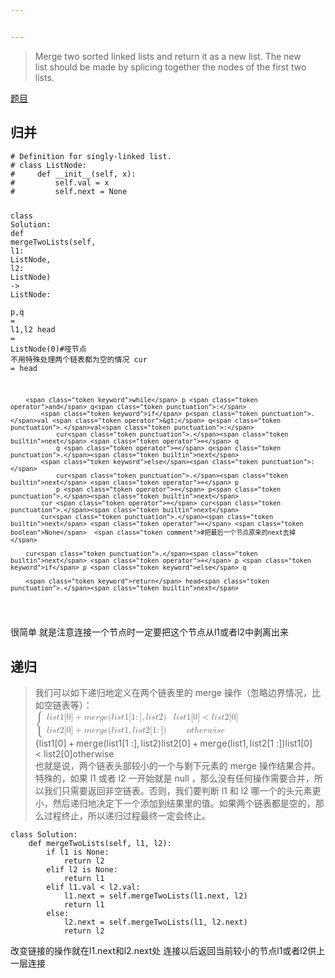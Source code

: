 ```yaml
---


---
```


<blockquote>
<p>Merge two sorted linked lists and return it as a new list. The new<br>
list should be made by splicing together the nodes of the first two<br>
lists.</p>
</blockquote>
<p><a href="https://leetcode-cn.com/problems/merge-two-sorted-lists/">题目</a></p>
<h2 id="归并">归并</h2>
<pre class=" language-python"><code class="prism  language-python"><span class="token comment"># Definition for singly-linked list.</span>
<span class="token comment"># class ListNode:</span>
<span class="token comment">#     def __init__(self, x):</span>
<span class="token comment">#         self.val = x</span>
<span class="token comment">#         self.next = None</span>

<span class="token keyword">class</span> <span class="token class-name">Solution</span><span class="token punctuation">:</span>
    <span class="token keyword">def</span> <span class="token function">mergeTwoLists</span><span class="token punctuation">(</span>self<span class="token punctuation">,</span> l1<span class="token punctuation">:</span> ListNode<span class="token punctuation">,</span> l2<span class="token punctuation">:</span> ListNode<span class="token punctuation">)</span> <span class="token operator">-</span><span class="token operator">&gt;</span> ListNode<span class="token punctuation">:</span>       
        p<span class="token punctuation">,</span>q <span class="token operator">=</span> l1<span class="token punctuation">,</span>l2
        head <span class="token operator">=</span> ListNode<span class="token punctuation">(</span><span class="token number">0</span><span class="token punctuation">)</span><span class="token comment">#哑节点 不用特殊处理两个链表都为空的情况</span>
        cur <span class="token operator">=</span> head
        
        <span class="token keyword">while</span> p <span class="token operator">and</span> q<span class="token punctuation">:</span>
            <span class="token keyword">if</span> p<span class="token punctuation">.</span>val <span class="token operator">&gt;</span> q<span class="token punctuation">.</span>val<span class="token punctuation">:</span>
                cur<span class="token punctuation">.</span><span class="token builtin">next</span> <span class="token operator">=</span> q
                q <span class="token operator">=</span> q<span class="token punctuation">.</span><span class="token builtin">next</span>
            <span class="token keyword">else</span><span class="token punctuation">:</span>
                cur<span class="token punctuation">.</span><span class="token builtin">next</span> <span class="token operator">=</span> p
                p <span class="token operator">=</span> p<span class="token punctuation">.</span><span class="token builtin">next</span>
            cur <span class="token operator">=</span> cur<span class="token punctuation">.</span><span class="token builtin">next</span>
            cur<span class="token punctuation">.</span><span class="token builtin">next</span> <span class="token operator">=</span> <span class="token boolean">None</span>  <span class="token comment">#把最后一个节点原来的next去掉    </span>
        
        cur<span class="token punctuation">.</span><span class="token builtin">next</span> <span class="token operator">=</span> p <span class="token keyword">if</span> p <span class="token keyword">else</span> q
        
        <span class="token keyword">return</span> head<span class="token punctuation">.</span><span class="token builtin">next</span>  
</code></pre>
<p>很简单 就是注意连接一个节点时一定要把这个节点从l1或者l2中剥离出来</p>
<h2 id="递归">递归</h2>
<blockquote>
<p>我们可以如下递归地定义在两个链表里的 merge 操作（忽略边界情况，比如空链表等）：<br>
<span class="katex--inline"><span class="katex"><span class="katex-mathml"><math><semantics><mrow><mo fence="true">{</mo><mtable rowspacing="0.15999999999999992em" columnalign="left left" columnspacing="1em"><mtr><mtd><mstyle scriptlevel="0" displaystyle="false"><mrow><mi>l</mi><mi>i</mi><mi>s</mi><mi>t</mi><mn>1</mn><mo stretchy="false">[</mo><mn>0</mn><mo stretchy="false">]</mo><mo>+</mo><mi>m</mi><mi>e</mi><mi>r</mi><mi>g</mi><mi>e</mi><mo stretchy="false">(</mo><mi>l</mi><mi>i</mi><mi>s</mi><mi>t</mi><mn>1</mn><mo stretchy="false">[</mo><mn>1</mn><mo>:</mo><mo stretchy="false">]</mo><mo separator="true">,</mo><mi>l</mi><mi>i</mi><mi>s</mi><mi>t</mi><mn>2</mn><mo stretchy="false">)</mo></mrow></mstyle></mtd><mtd><mstyle scriptlevel="0" displaystyle="false"><mrow><mi>l</mi><mi>i</mi><mi>s</mi><mi>t</mi><mn>1</mn><mo stretchy="false">[</mo><mn>0</mn><mo stretchy="false">]</mo><mo>&lt;</mo><mi>l</mi><mi>i</mi><mi>s</mi><mi>t</mi><mn>2</mn><mo stretchy="false">[</mo><mn>0</mn><mo stretchy="false">]</mo></mrow></mstyle></mtd></mtr><mtr><mtd><mstyle scriptlevel="0" displaystyle="false"><mrow><mi>l</mi><mi>i</mi><mi>s</mi><mi>t</mi><mn>2</mn><mo stretchy="false">[</mo><mn>0</mn><mo stretchy="false">]</mo><mo>+</mo><mi>m</mi><mi>e</mi><mi>r</mi><mi>g</mi><mi>e</mi><mo stretchy="false">(</mo><mi>l</mi><mi>i</mi><mi>s</mi><mi>t</mi><mn>1</mn><mo separator="true">,</mo><mi>l</mi><mi>i</mi><mi>s</mi><mi>t</mi><mn>2</mn><mo stretchy="false">[</mo><mn>1</mn><mo>:</mo><mo stretchy="false">]</mo><mo stretchy="false">)</mo></mrow></mstyle></mtd><mtd><mstyle scriptlevel="0" displaystyle="false"><mrow><mi>o</mi><mi>t</mi><mi>h</mi><mi>e</mi><mi>r</mi><mi>w</mi><mi>i</mi><mi>s</mi><mi>e</mi></mrow></mstyle></mtd></mtr></mtable></mrow><annotation encoding="application/x-tex">\left\{ \begin{array}{ll} list1[0] + merge(list1[1:], list2) &amp; list1[0] &lt; list2[0] \\
 list2[0] + merge(list1, list2[1:]) &amp; otherwise
\end{array}\right.</annotation></semantics></math></span><span class="katex-html" aria-hidden="true"><span class="base"><span class="strut" style="height: 2.40003em; vertical-align: -0.95003em;"></span><span class="minner"><span class="mopen delimcenter" style="top: 0em;"><span class="delimsizing size3">{</span></span><span class="mord"><span class="mtable"><span class="arraycolsep" style="width: 0.5em;"></span><span class="col-align-l"><span class="vlist-t vlist-t2"><span class="vlist-r"><span class="vlist" style="height: 1.45em;"><span class="" style="top: -3.61em;"><span class="pstrut" style="height: 3em;"></span><span class="mord"><span class="mord mathdefault" style="margin-right: 0.01968em;">l</span><span class="mord mathdefault">i</span><span class="mord mathdefault">s</span><span class="mord mathdefault">t</span><span class="mord">1</span><span class="mopen">[</span><span class="mord">0</span><span class="mclose">]</span><span class="mspace" style="margin-right: 0.222222em;"></span><span class="mbin">+</span><span class="mspace" style="margin-right: 0.222222em;"></span><span class="mord mathdefault">m</span><span class="mord mathdefault">e</span><span class="mord mathdefault" style="margin-right: 0.02778em;">r</span><span class="mord mathdefault" style="margin-right: 0.03588em;">g</span><span class="mord mathdefault">e</span><span class="mopen">(</span><span class="mord mathdefault" style="margin-right: 0.01968em;">l</span><span class="mord mathdefault">i</span><span class="mord mathdefault">s</span><span class="mord mathdefault">t</span><span class="mord">1</span><span class="mopen">[</span><span class="mord">1</span><span class="mspace" style="margin-right: 0.277778em;"></span><span class="mrel">:</span><span class="mclose">]</span><span class="mpunct">,</span><span class="mspace" style="margin-right: 0.166667em;"></span><span class="mord mathdefault" style="margin-right: 0.01968em;">l</span><span class="mord mathdefault">i</span><span class="mord mathdefault">s</span><span class="mord mathdefault">t</span><span class="mord">2</span><span class="mclose">)</span></span></span><span class="" style="top: -2.41em;"><span class="pstrut" style="height: 3em;"></span><span class="mord"><span class="mord mathdefault" style="margin-right: 0.01968em;">l</span><span class="mord mathdefault">i</span><span class="mord mathdefault">s</span><span class="mord mathdefault">t</span><span class="mord">2</span><span class="mopen">[</span><span class="mord">0</span><span class="mclose">]</span><span class="mspace" style="margin-right: 0.222222em;"></span><span class="mbin">+</span><span class="mspace" style="margin-right: 0.222222em;"></span><span class="mord mathdefault">m</span><span class="mord mathdefault">e</span><span class="mord mathdefault" style="margin-right: 0.02778em;">r</span><span class="mord mathdefault" style="margin-right: 0.03588em;">g</span><span class="mord mathdefault">e</span><span class="mopen">(</span><span class="mord mathdefault" style="margin-right: 0.01968em;">l</span><span class="mord mathdefault">i</span><span class="mord mathdefault">s</span><span class="mord mathdefault">t</span><span class="mord">1</span><span class="mpunct">,</span><span class="mspace" style="margin-right: 0.166667em;"></span><span class="mord mathdefault" style="margin-right: 0.01968em;">l</span><span class="mord mathdefault">i</span><span class="mord mathdefault">s</span><span class="mord mathdefault">t</span><span class="mord">2</span><span class="mopen">[</span><span class="mord">1</span><span class="mspace" style="margin-right: 0.277778em;"></span><span class="mrel">:</span><span class="mclose">]</span><span class="mclose">)</span></span></span></span><span class="vlist-s">​</span></span><span class="vlist-r"><span class="vlist" style="height: 0.95em;"><span class=""></span></span></span></span></span><span class="arraycolsep" style="width: 0.5em;"></span><span class="arraycolsep" style="width: 0.5em;"></span><span class="col-align-l"><span class="vlist-t vlist-t2"><span class="vlist-r"><span class="vlist" style="height: 1.45em;"><span class="" style="top: -3.61em;"><span class="pstrut" style="height: 3em;"></span><span class="mord"><span class="mord mathdefault" style="margin-right: 0.01968em;">l</span><span class="mord mathdefault">i</span><span class="mord mathdefault">s</span><span class="mord mathdefault">t</span><span class="mord">1</span><span class="mopen">[</span><span class="mord">0</span><span class="mclose">]</span><span class="mspace" style="margin-right: 0.277778em;"></span><span class="mrel">&lt;</span><span class="mspace" style="margin-right: 0.277778em;"></span><span class="mord mathdefault" style="margin-right: 0.01968em;">l</span><span class="mord mathdefault">i</span><span class="mord mathdefault">s</span><span class="mord mathdefault">t</span><span class="mord">2</span><span class="mopen">[</span><span class="mord">0</span><span class="mclose">]</span></span></span><span class="" style="top: -2.41em;"><span class="pstrut" style="height: 3em;"></span><span class="mord"><span class="mord mathdefault">o</span><span class="mord mathdefault">t</span><span class="mord mathdefault">h</span><span class="mord mathdefault">e</span><span class="mord mathdefault" style="margin-right: 0.02778em;">r</span><span class="mord mathdefault" style="margin-right: 0.02691em;">w</span><span class="mord mathdefault">i</span><span class="mord mathdefault">s</span><span class="mord mathdefault">e</span></span></span></span><span class="vlist-s">​</span></span><span class="vlist-r"><span class="vlist" style="height: 0.95em;"><span class=""></span></span></span></span></span><span class="arraycolsep" style="width: 0.5em;"></span></span></span><span class="mclose nulldelimiter"></span></span></span></span></span></span><br>
也就是说，两个链表头部较小的一个与剩下元素的 merge 操作结果合并。<br>
特殊的，如果 l1 或者 l2 一开始就是 null ，那么没有任何操作需要合并，所以我们只需要返回非空链表。否则，我们要判断 l1 和 l2 哪一个的头元素更小，然后递归地决定下一个添加到结果里的值。如果两个链表都是空的，那么过程终止，所以递归过程最终一定会终止。</p>
</blockquote>
<pre class=" language-python"><code class="prism  language-python"><span class="token keyword">class</span> <span class="token class-name">Solution</span><span class="token punctuation">:</span>
    <span class="token keyword">def</span> <span class="token function">mergeTwoLists</span><span class="token punctuation">(</span>self<span class="token punctuation">,</span> l1<span class="token punctuation">,</span> l2<span class="token punctuation">)</span><span class="token punctuation">:</span>
        <span class="token keyword">if</span> l1 <span class="token keyword">is</span> <span class="token boolean">None</span><span class="token punctuation">:</span>
            <span class="token keyword">return</span> l2
        <span class="token keyword">elif</span> l2 <span class="token keyword">is</span> <span class="token boolean">None</span><span class="token punctuation">:</span>
            <span class="token keyword">return</span> l1
        <span class="token keyword">elif</span> l1<span class="token punctuation">.</span>val <span class="token operator">&lt;</span> l2<span class="token punctuation">.</span>val<span class="token punctuation">:</span>
            l1<span class="token punctuation">.</span><span class="token builtin">next</span> <span class="token operator">=</span> self<span class="token punctuation">.</span>mergeTwoLists<span class="token punctuation">(</span>l1<span class="token punctuation">.</span><span class="token builtin">next</span><span class="token punctuation">,</span> l2<span class="token punctuation">)</span>
            <span class="token keyword">return</span> l1
        <span class="token keyword">else</span><span class="token punctuation">:</span>
            l2<span class="token punctuation">.</span><span class="token builtin">next</span> <span class="token operator">=</span> self<span class="token punctuation">.</span>mergeTwoLists<span class="token punctuation">(</span>l1<span class="token punctuation">,</span> l2<span class="token punctuation">.</span><span class="token builtin">next</span><span class="token punctuation">)</span>
            <span class="token keyword">return</span> l2
</code></pre>
<p>改变链接的操作就在l1.next和l2.next处 连接以后返回当前较小的节点l1或者l2供上一层连接</p>

